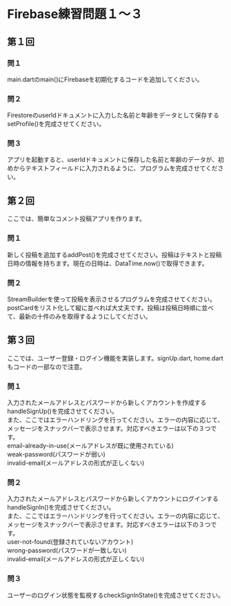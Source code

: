 # Firebase練習問題１〜３


## 第１回
### 問１
main.dartのmain()にFirebaseを初期化するコードを追加してください。
### 問２
FirestoreのuserIdドキュメントに入力した名前と年齢をデータとして保存するsetProfile()を完成させてください。
### 問３
アプリを起動すると、userIdドキュメントに保存した名前と年齢のデータが、初めからテキストフィールドに入力されるように、プログラムを完成させてください。

## 第２回
ここでは、簡単なコメント投稿アプリを作ります。
### 問１
新しく投稿を追加するaddPost()を完成させてください。投稿はテキストと投稿日時の情報を持ちます。現在の日時は、DataTime.now()で取得できます。
### 問２
StreamBuilderを使って投稿を表示させるプログラムを完成させてください。postCardをリスト化して縦に並べれば大丈夫です。投稿は投稿日時順に並べて、最新の十件のみを取得するようにしてください。

## 第３回
ここでは、ユーザー登録・ログイン機能を実装します。signUp.dart, home.dartもコードの一部なので注意。
### 問１
入力されたメールアドレスとパスワードから新しくアカウントを作成するhandleSignUp()を完成させてください。  
また、ここではエラーハンドリングを行ってください。エラーの内容に応じて、メッセージをスナックバーで表示させます。対応すべきエラーは以下の３つです。  
email-already-in-use(メールアドレスが既に使用されている)  
weak-password(パスワードが弱い)  
invalid-email(メールアドレスの形式が正しくない)
### 問２
入力されたメールアドレスとパスワードから新しくアカウントにログインするhandleSignIn()を完成させてください。  
また、ここではエラーハンドリングを行ってください。エラーの内容に応じて、メッセージをスナックバーで表示させます。対応すべきエラーは以下の３つです。  
user-not-found(登録されていないアカウント)  
wrong-password(パスワードが一致しない)  
invalid-email(メールアドレスの形式が正しくない)
### 問３
ユーザーのログイン状態を監視するcheckSignInState()を完成させてください。
